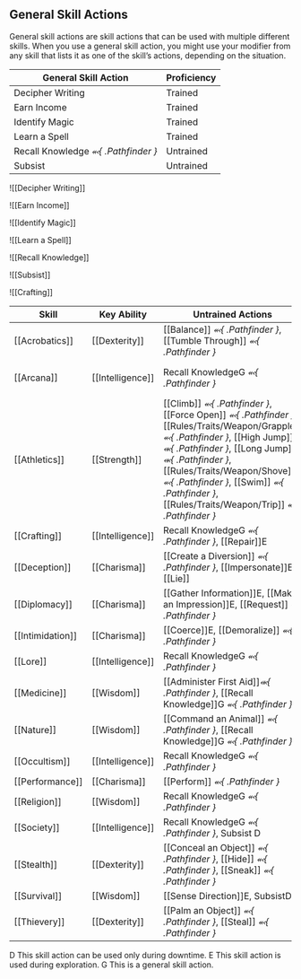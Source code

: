 ## General Skill Actions

General skill actions are skill actions that can be used with multiple different skills. When you use a general skill action, you might use your modifier from any skill that lists it as one of the skill’s actions, depending on the situation.


| General Skill Action                | Proficiency |
| ----------------------------------- | ----------- |
| Decipher Writing                    | Trained     |
| Earn Income                         | Trained     |
| Identify Magic                      | Trained     | 
| Learn a Spell                       | Trained     |
| Recall Knowledge *⬻{ .Pathfinder }* | Untrained   |
| Subsist                             | Untrained   |




![[Decipher Writing]]

![[Earn Income]]

![[Identify Magic]]

![[Learn a Spell]]

![[Recall Knowledge]]

![[Subsist]]

![[Crafting]]

| Skill | Key Ability | Untrained Actions | Trained Actions |
|  --- | --- | --- | --- |
| [[Acrobatics]] | [[Dexterity]] | [[Balance]] *⬻{ .Pathfinder }*, [[Tumble Through]] *⬻{ .Pathfinder }* | [[Maneuver in Flight]] *⬻{ .Pathfinder }*, [[Squeeze]]E |
| [[Arcana]] | [[Intelligence]] | Recall KnowledgeG *⬻{ .Pathfinder }* | [[Borrow an Arcane Spell]]E, Decipher WritingE,G, [[Identify Magic]]E,G, Learn a SpellE,G |
| [[Athletics]] | [[Strength]] | [[Climb]] *⬻{ .Pathfinder }*, [[Force Open]] *⬻{ .Pathfinder }*, [[Rules/Traits/Weapon/Grapple]] *⬻{ .Pathfinder }*, [[High Jump]] *⬺{ .Pathfinder }*, [[Long Jump]] *⬺{ .Pathfinder }*, [[Rules/Traits/Weapon/Shove]] *⬻{ .Pathfinder }*, [[Swim]] *⬻{ .Pathfinder }*, [[Rules/Traits/Weapon/Trip]] *⬻{ .Pathfinder }* | [[Rules/Traits/Weapon/Disarm]] *⬻{ .Pathfinder }* |
| [[Crafting]] | [[Intelligence]] | Recall KnowledgeG *⬻{ .Pathfinder }*, [[Repair]]E | [[Craft]]D, Earn IncomeD,G, [[Identify Alchemy]]E |
| [[Deception]] | [[Charisma]] | [[Create a Diversion]] *⬻{ .Pathfinder }*, [[Impersonate]]E, [[Lie]] | [[Feint]] *⬻{ .Pathfinder }* |
| [[Diplomacy]] | [[Charisma]] | [[Gather Information]]E, [[Make an Impression]]E, [[Request]] *⬻{ .Pathfinder }* |   |
| [[Intimidation]] | [[Charisma]] | [[Coerce]]E, [[Demoralize]] *⬻{ .Pathfinder }* |   |
| [[Lore]] | [[Intelligence]] | Recall KnowledgeG *⬻{ .Pathfinder }* | Earn IncomeD,G |
| [[Medicine]] | [[Wisdom]] | [[Administer First Aid]]*⬺{ .Pathfinder }*, [[Recall Knowledge]]G *⬻{ .Pathfinder }* | [[Treat Disease]]D, [[Treat Poison]] *⬻{ .Pathfinder }*, Treat DiseaseD, [[Treat Wounds]]E |
| [[Nature]] | [[Wisdom]] | [[Command an Animal]] *⬻{ .Pathfinder }*, [[Recall Knowledge]]G *⬻{ .Pathfinder }* | Identify MagicE,G, Learn a SpellE,G |
| [[Occultism]] | [[Intelligence]] | Recall KnowledgeG *⬻{ .Pathfinder }* | Decipher WritingE,G, [[Identify Magic]]E,G, Learn a SpellE,G |
| [[Performance]] | [[Charisma]] | [[Perform]] *⬻{ .Pathfinder }* | Earn IncomeD,G |
| [[Religion]] | [[Wisdom]] | Recall KnowledgeG *⬻{ .Pathfinder }* | Decipher WritingE,G, [[Identify Magic]]E,G, Learn a SpellE,G |
| [[Society]] | [[Intelligence]] | Recall KnowledgeG *⬻{ .Pathfinder }*, Subsist D | [[Create Forgery]]D,G Decipher WritingE,G |
| [[Stealth]] | [[Dexterity]] | [[Conceal an Object]] *⬻{ .Pathfinder }*, [[Hide]] *⬻{ .Pathfinder }*, [[Sneak]] *⬻{ .Pathfinder }* |   |
| [[Survival]] | [[Wisdom]] | [[Sense Direction]]E, SubsistD,G | [[Cover Tracks]]E, [[Track]]E |
| [[Thievery]] | [[Dexterity]] | [[Palm an Object]] *⬻{ .Pathfinder }*, [[Steal]] *⬻{ .Pathfinder }* | [[Disable A Device]] *⬺{ .Pathfinder }*, [[Pick a Lock]] *⬺{ .Pathfinder }* |



D This skill action can be used only during downtime.
E This skill action is used during exploration.
G This is a general skill action.

